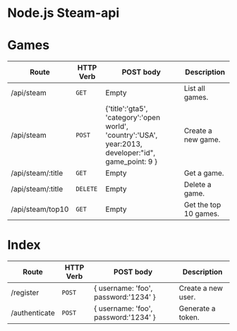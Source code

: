 # Node.js Steam-api


# Games

| Route | HTTP Verb	 | POST body	 | Description	 |
| --- | --- | --- | --- |
| /api/steam | `GET` | Empty | List all games. |
| /api/steam | `POST` | {'title':'gta5', 'category':'open world', 'country':'USA', year:2013, developer:"id", game_point: 9 } | Create a new game. |
| /api/steam/:title | `GET` | Empty | Get a game. |
| /api/steam/:title | `DELETE` | Empty | Delete a game. |
| /api/steam/top10 | `GET` | Empty | Get the top 10 games. |

# Index

| Route | HTTP Verb	 | POST body	 | Description	 |
| --- | --- | --- | --- |
| /register | `POST` | { username: 'foo', password:'1234' } | Create a new user. |
| /authenticate | `POST` | { username: 'foo', password:'1234' } | Generate a token. |

